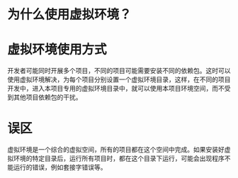 # 为什么使用虚拟环境？



# 虚拟环境使用方式

开发者可能同时开展多个项目，不同的项目可能需要安装不同的依赖包。这时可以使用虚拟环境解决，为每个项目分别设置一个虚拟环境目录，这样，在不同的项目开发中，进入本项目专用的虚拟环境目录中，就可以使用本项目环境空间，而不受到其他项目依赖包的干扰。



# 误区

虚拟环境是一个综合的虚拟空间，所有的项目都在这个空间中完成。如果安装好虚拟环境的特定目录后，运行所有项目时，都在这个目录下运行，可能会出现程序不能运行的错误，例如套接字错误等。

